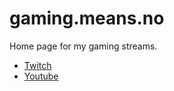 # gaming.means.no

Home page for my gaming streams.

* [Twitch](https://twitch.com/gamingmeansno)
* [Youtube]()
